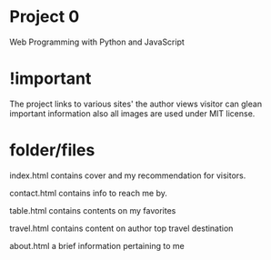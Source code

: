 # Project 0

Web Programming with Python and JavaScript

# !important

 The project links to  various sites' the author views visitor can glean important information also all images are used under MIT license.

# folder/files

index.html contains cover and my recommendation for visitors.

contact.html contains info to reach me by.

table.html contains contents on my favorites

travel.html contains content on author top travel destination

about.html a brief information pertaining to me
